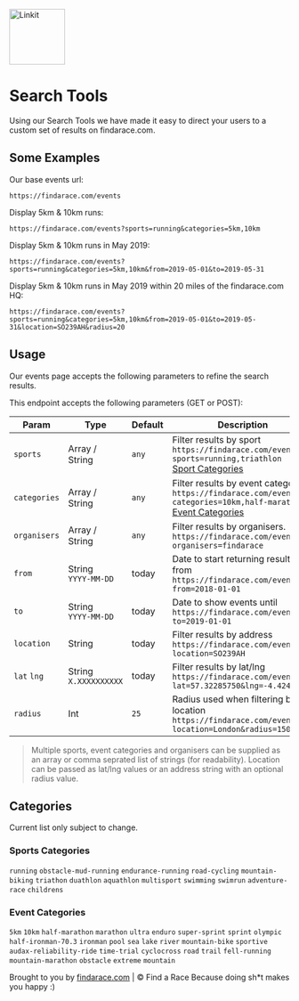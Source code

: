 <p align="left"><a href="https://findarace.com" target="_blank"><img width="100" height="100" src="https://avatars1.githubusercontent.com/u/44780079?s=200&amp;v=4" alt="Linkit"></a></p>

# Search Tools

Using our Search Tools we have made it easy to direct your users to a custom set of results on findarace.com.

## Some Examples

Our base events url:
```
https://findarace.com/events
```

Display 5km & 10km runs:
```
https://findarace.com/events?sports=running&categories=5km,10km
```

Display 5km & 10km runs in May 2019:
```
https://findarace.com/events?sports=running&categories=5km,10km&from=2019-05-01&to=2019-05-31
```

Display 5km & 10km runs in May 2019 within 20 miles of the findarace.com HQ:
```
https://findarace.com/events?sports=running&categories=5km,10km&from=2019-05-01&to=2019-05-31&location=SO239AH&radius=20
```

## Usage

Our events page accepts the following parameters to refine the search results.

This endpoint accepts the following parameters (GET or POST):

<table class="table" width="100%">
<thead>
  <tr>
    <th width="20%">Param</th>
    <th width="15%">Type</th>
    <th width="15%">Default</th>
    <th width="50%">Description</th>
  </tr>
</thead>
<tbody>
  <tr>
    <td><code>sports</code></td>
    <td>Array / String</td>
    <td><code>any</code></td>
    <td>
      Filter results by sport
      <br><code>https://findarace.com/events?sports=running,triathlon</code>
      <br><a href="#sports-categories">Sport Categories</a>
    </td>
  </tr>
  <tr>
    <td><code>categories</code></td>
    <td>Array / String</td>
    <td><code>any</code></td>
    <td>
      Filter results by event categories
      <br><code>https://findarace.com/events?categories=10km,half-marathon</code>
      <br><a href="#event-categories">Event Categories</a>
    </td>
  </tr>
  <tr>
    <td><code>organisers</code></td>
    <td>Array / String</td>
    <td><code>any</code></td>
    <td>
      Filter results by organisers.
      <br><code>https://findarace.com/events?organisers=findarace</code>
    </td>
  </tr>
  <tr>
    <td><code>from</code></td>
    <td>String<br><code>YYYY-MM-DD</code></td>
    <td>today</td>
    <td>
      Date to start returning results from
      <br><code>https://findarace.com/events?from=2018-01-01</code>
    </td>
  </tr>
  <tr>
    <td><code>to</code></td>
    <td>String<br><code>YYYY-MM-DD</code></td>
    <td>today</td>
    <td>
      Date to show events until
      <br><code>https://findarace.com/events?to=2019-01-01</code>
    </td>
  </tr>
  <tr>
    <td><code>location</code></td>
    <td>String</td>
    <td>today</td>
    <td>
      Filter results by address
      <br><code>https://findarace.com/events?location=SO239AH</code>
    </td>
  </tr>
  <tr>
    <td><code>lat</code> <code>lng</code></td>
    <td>String<br><code>X.XXXXXXXXXX</code></td>
    <td>today</td>
    <td>
      Filter results by lat/lng
      <br><code>https://findarace.com/events?lat=57.32285750&lng=-4.42438170</code>
    </td>
  </tr>
  <tr>
    <td><code>radius</code></td>
    <td>Int</td>
    <td><code>25</code></td>
    <td>
      Radius used when filtering by location
      <br><code>https://findarace.com/events?location=London&radius=150</code>
    </td>
  </tr>
 </tbody>
</table>

> Multiple sports, event categories and organisers can be supplied as an array or comma seprated list of strings (for readability). 
> Location can be passed as lat/lng values or an address string with an optional radius value.


## Categories

Current list only subject to change.

### Sports Categories

`running` `obstacle-mud-running` `endurance-running` `road-cycling` `mountain-biking` `triathon` `duathlon` `aquathlon` `multisport` `swimming` `swimrun` `adventure-race` `childrens`

### Event Categories

`5km` `10km` `half-marathon` `marathon` `ultra` `enduro` `super-sprint` `sprint` `olympic` `half-ironman-70.3` `ironman` `pool` `sea` `lake` `river` `mountain-bike` `sportive` `audax-reliability-ride` `time-trial` `cyclocross` `road` `trail` `fell-running` `mountain-marathon` `obstacle` `extreme` `mountain`

Brought to you by [findarace.com](https://findarace.com) | &copy; Find a Race
Because doing sh*t makes you happy :)
